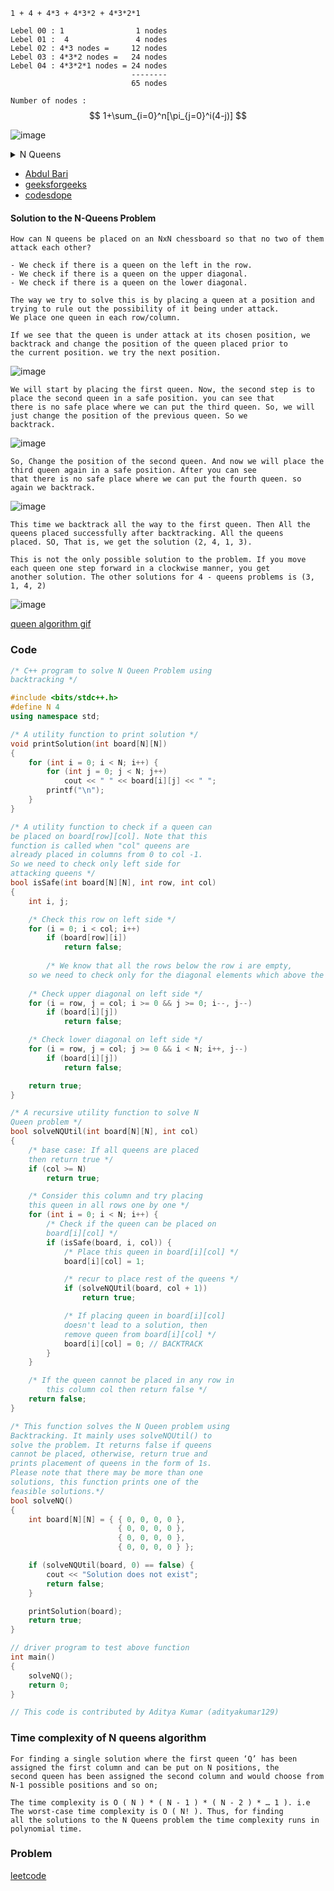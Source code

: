 ```
1 + 4 + 4*3 + 4*3*2 + 4*3*2*1

Lebel 00 : 1                1 nodes
Lebel 01 :  4               4 nodes
Lebel 02 : 4*3 nodes =     12 nodes
Lebel 03 : 4*3*2 nodes =   24 nodes
Lebel 04 : 4*3*2*1 nodes = 24 nodes
                           --------
                           65 nodes
```
`Number of nodes :` $$ 1+\sum_{i=0}^n[\pi_{j=0}^i(4-j)] $$


![image](https://user-images.githubusercontent.com/59710234/174467693-687f2ffd-7eee-43ad-aefb-d82173724e3d.png)

<details> <summary> N Queens </summary>

<br/>
	
![image](https://user-images.githubusercontent.com/59710234/174467684-9bdf4887-a3bd-4f1e-9d90-d2602ce08eea.png)

![image](https://user-images.githubusercontent.com/59710234/174467668-ba660289-db5b-413e-a7db-f41ba41a7c80.png)

![image](https://user-images.githubusercontent.com/59710234/174467655-9681d5d2-180b-4e3f-bb25-fd1ebaaf9d36.png)

![image](https://user-images.githubusercontent.com/59710234/174467632-92e4f6a8-c398-45cb-abb2-0a4b25580864.png)

![image](https://user-images.githubusercontent.com/59710234/174467618-24de1530-d4b3-47b1-b190-076b0e917bed.png)

![image](https://user-images.githubusercontent.com/59710234/174467597-afc327e8-42a6-4879-bcfb-24b014363de0.png)

![image](https://user-images.githubusercontent.com/59710234/174467590-8b882359-4df6-493f-a5a2-fbcc8b81e656.png)
	
</details>

- [Abdul Bari](https://www.youtube.com/watch?v=xFv_Hl4B83A&list=PLDN4rrl48XKpZkf03iYFl-O29szjTrs_O&index=65)
- [geeksforgeeks](https://www.geeksforgeeks.org/n-queen-problem-backtracking-3/#:~:text=Backtracking%20Algorithm&text=When%20we%20place%20a%20queen,we%20backtrack%20and%20return%20false.)
- [codesdope](https://www.codesdope.com/course/algorithms-backtracking/)

#### Solution to the N-Queens Problem

```
How can N queens be placed on an NxN chessboard so that no two of them attack each other?

- We check if there is a queen on the left in the row.
- We check if there is a queen on the upper diagonal.
- We check if there is a queen on the lower diagonal.

The way we try to solve this is by placing a queen at a position and trying to rule out the possibility of it being under attack. 
We place one queen in each row/column.

If we see that the queen is under attack at its chosen position, we backtrack and change the position of the queen placed prior to 
the current position. we try the next position.
```
![image](https://user-images.githubusercontent.com/59710234/174482923-0efab63b-3499-4cf5-9e5c-b0ddf8f5c305.png)

```
We will start by placing the first queen. Now, the second step is to place the second queen in a safe position. you can see that 
there is no safe place where we can put the third queen. So, we will just change the position of the previous queen. So we 
backtrack.
```

![image](https://user-images.githubusercontent.com/59710234/174482933-5ce7a01c-84f6-4976-b329-ffa34a0116f5.png)

```
So, Change the position of the second queen. And now we will place the third queen again in a safe position. After you can see 
that there is no safe place where we can put the fourth queen. so again we backtrack.
```

![image](https://user-images.githubusercontent.com/59710234/174482984-5c1368b2-ef24-4e01-9fdd-4c0db5fe3d9a.png)

```
This time we backtrack all the way to the first queen. Then All the queens placed successfully after backtracking. All the queens 
placed. SO, That is, we get the solution (2, 4, 1, 3).

This is not the only possible solution to the problem. If you move each queen one step forward in a clockwise manner, you get 
another solution. The other solutions for 4 - queens problems is (3, 1, 4, 2)
```
![image](https://user-images.githubusercontent.com/59710234/174483001-a51646af-9c19-4fc1-aaaa-a2766956ecba.png)

[queen algorithm gif](https://www.codesdope.com/staticroot/images/algorithm/queen.gif)


### Code 
```c++
/* C++ program to solve N Queen Problem using
backtracking */

#include <bits/stdc++.h>
#define N 4
using namespace std;

/* A utility function to print solution */
void printSolution(int board[N][N])
{
	for (int i = 0; i < N; i++) {
		for (int j = 0; j < N; j++)
			cout << " " << board[i][j] << " ";
		printf("\n");
	}
}

/* A utility function to check if a queen can
be placed on board[row][col]. Note that this
function is called when "col" queens are
already placed in columns from 0 to col -1.
So we need to check only left side for
attacking queens */
bool isSafe(int board[N][N], int row, int col)
{
	int i, j;

	/* Check this row on left side */
	for (i = 0; i < col; i++)
		if (board[row][i])
			return false;
			
        /* We know that all the rows below the row i are empty,
	so we need to check only for the diagonal elements which above the row i*/
	
	/* Check upper diagonal on left side */
	for (i = row, j = col; i >= 0 && j >= 0; i--, j--)
		if (board[i][j])
			return false;

	/* Check lower diagonal on left side */
	for (i = row, j = col; j >= 0 && i < N; i++, j--)
		if (board[i][j])
			return false;

	return true;
}

/* A recursive utility function to solve N
Queen problem */
bool solveNQUtil(int board[N][N], int col)
{
	/* base case: If all queens are placed
	then return true */
	if (col >= N)
		return true;

	/* Consider this column and try placing
	this queen in all rows one by one */
	for (int i = 0; i < N; i++) {
		/* Check if the queen can be placed on
		board[i][col] */
		if (isSafe(board, i, col)) {
			/* Place this queen in board[i][col] */
			board[i][col] = 1;

			/* recur to place rest of the queens */
			if (solveNQUtil(board, col + 1))
				return true;

			/* If placing queen in board[i][col]
			doesn't lead to a solution, then
			remove queen from board[i][col] */
			board[i][col] = 0; // BACKTRACK
		}
	}

	/* If the queen cannot be placed in any row in
		this column col then return false */
	return false;
}

/* This function solves the N Queen problem using
Backtracking. It mainly uses solveNQUtil() to
solve the problem. It returns false if queens
cannot be placed, otherwise, return true and
prints placement of queens in the form of 1s.
Please note that there may be more than one
solutions, this function prints one of the
feasible solutions.*/
bool solveNQ()
{
	int board[N][N] = { { 0, 0, 0, 0 },
						{ 0, 0, 0, 0 },
						{ 0, 0, 0, 0 },
						{ 0, 0, 0, 0 } };

	if (solveNQUtil(board, 0) == false) {
		cout << "Solution does not exist";
		return false;
	}

	printSolution(board);
	return true;
}

// driver program to test above function
int main()
{
	solveNQ();
	return 0;
}

// This code is contributed by Aditya Kumar (adityakumar129)
```

### Time complexity of N queens algorithm 
```
For finding a single solution where the first queen ‘Q’ has been assigned the first column and can be put on N positions, the 
second queen has been assigned the second column and would choose from N-1 possible positions and so on; 

The time complexity is O ( N ) * ( N - 1 ) * ( N - 2 ) * … 1 ). i.e The worst-case time complexity is O ( N! ). Thus, for finding 
all the solutions to the N Queens problem the time complexity runs in polynomial time.
```

### Problem

[leetcode](https://leetcode.com/problems/n-queens/)
